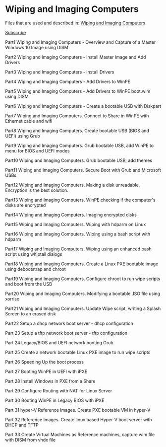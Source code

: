 Wiping and Imaging Computers
============================
Files that are used and described in:
[Wiping and Imaging Computers](https://www.youtube.com/watch?v=B0wdLjlHvmw&list=PLva258t-0AhzxRBGW-IaGmlmDIgnmjdft)

[Subscribe](http://youtube.com/@pnesfield?sub_confirmation=1)

Part1 Wiping and Imaging Computers  - Overview and Capture of a Master Windows 10 Image using DISM

Part2 Wiping and Imaging Computers - Install Master Image and Add Drivers

Part3 Wiping and Imaging Computers  - Install Drivers

Part4 Wiping and Imaging Computers  - Add Drivers to WinPE

Part5 Wiping and Imaging Computers  - Add Drivers to WinPE boot.wim using DISM

Part6 Wiping and Imaging Computers  - Create a bootable USB with Diskpart

Part7 Wiping and Imaging Computers. Connect to Share in WinPE with Ethernet cable and wifi

Part8 Wiping and Imaging Computers. Create bootable USB (BIOS and UEFI) using Grub

Part9 Wiping and Imaging Computers. Grub bootable USB, add WinPE to menu for BIOS and UEFI modes

Part10 Wiping and Imaging Computers. Grub bootable USB, add themes

Part11 Wiping and Imaging Computers. Secure Boot with Grub and Microsoft USBs

Part12 Wiping and Imaging Computers. Making a disk unreadable, Encryption is the best solution.

Part13 Wiping and Imaging Computers. WinPE checking if the computer's disks are encrypted

Part14 Wiping and Imaging Computers. Imaging encrypted disks

Part15 Wiping and Imaging Computers. Wiping with hdparm on Linux

Part16 Wiping and Imaging Computers. Wiping using a bash script with hdparm

Part17 Wiping and Imaging Computers. Wiping using an enhanced bash script using whiptail dialogs

Part18 Wiping and Imaging Computers. Create a Linux PXE bootable image using debootstrap and chroot

Part19 Wiping and Imaging Computers. Configure chroot to run wipe scripts and boot from the USB

Part20 Wiping and Imaging Computers. Modifying a bootable .ISO file using xorriso

Part21 Wiping and Imaging Computers. Update Wipe script, writing a Splash Screen to an erased disk

Part22 Setup a dhcp network boot server - dhcp configuration

Part 23 Setup a tftp network boot server - tftp configuration

Part 24 Legacy/BIOS and UEFI network booting Grub

Part 25 Create a network bootable Linux PXE image to run wipe scripts

Part 26 Speeding Up the boot process

Part 27 Booting WinPE in UEFI with iPXE

Part 28 Install Windows in PXE from a Share

Part 29 Configure Routing with NAT for Linux Server

Part 30 Booting WinPE in Legacy BIOS with iPXE

Part 31 hyper-V Reference Images. Create PXE bootable VM in hyper-V

Part 32 Reference Images. Create linux based Hyper-V boot server with DHCP and TFTP

Part 33 Create Virtual Machines as Reference machines, capture wim file with DISM from vhdx file


